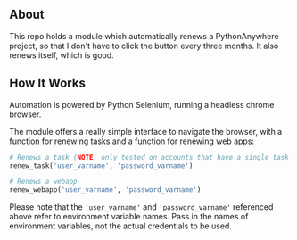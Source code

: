 ## About

This repo holds a module which automatically renews a PythonAnywhere project, 
so that I don't have to click the button every three months. It also renews itself, which is good.

## How It Works

Automation is powered by Python Selenium, running a headless chrome browser.

The module offers a really simple interface to navigate the browser, with a function for renewing tasks and a function for renewing web apps:

```python
# Renews a task (NOTE: only tested on accounts that have a single task configured.)
renew_task('user_varname', 'password_varname')

# Renews a webapp
renew_webapp('user_varname', 'password_varname')
```

Please note that the `'user_varname'` and `'password_varname'` referenced above refer to environment variable names. Pass in the names of environment variables, not the actual credentials to be used.